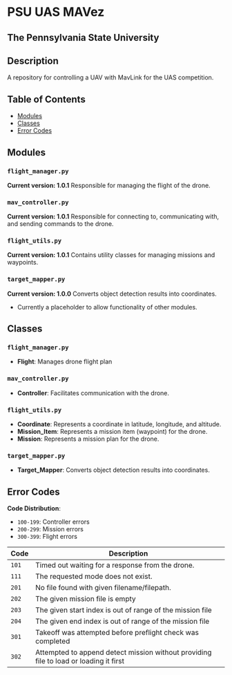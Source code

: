 # PSU UAS MAVez
## The Pennsylvania State University

## Description
A repository for controlling a UAV with MavLink for the UAS competition.

## Table of Contents
- [Modules](#modules)
- [Classes](#classes)
- [Error Codes](#error-codes)

## Modules

### `flight_manager.py`
**Current version: 1.0.1**
Responsible for managing the flight of the drone.

### `mav_controller.py`
**Current version: 1.0.1**
Responsible for connecting to, communicating with, and sending commands to the drone.

### `flight_utils.py`
**Current version: 1.0.1**
Contains utility classes for managing missions and waypoints.

### `target_mapper.py`
**Current version: 1.0.0**
Converts object detection results into coordinates.
- Currently a placeholder to allow functionality of other modules.

## Classes

### `flight_manager.py`
- **Flight**: Manages drone flight plan

### `mav_controller.py`
- **Controller**: Facilitates communication with the drone.

### `flight_utils.py`
- **Coordinate**: Represents a coordinate in latitude, longitude, and altitude.
- **Mission_Item**: Represents a mission item (waypoint) for the drone.
- **Mission**: Represents a mission plan for the drone.

### `target_mapper.py`
- **Target_Mapper**: Converts object detection results into coordinates.

## Error Codes
**Code Distribution**:
- `100-199`: Controller errors
- `200-299`: Mission errors
- `300-399`: Flight errors

| Code | Description |
|------|-------------|
| `101` | Timed out waiting for a response from the drone.  |
| `111` | The requested mode does not exist. |
| `201` | No file found with given filename/filepath. |
| `202` | The given mission file is empty |
| `203` | The given start index is out of range of the mission file |
| `204` | The given end index is out of range of the mission file |
| `301` | Takeoff was attempted before preflight check was completed |
| `302` | Attempted to append detect mission without providing file to load or loading it first |

